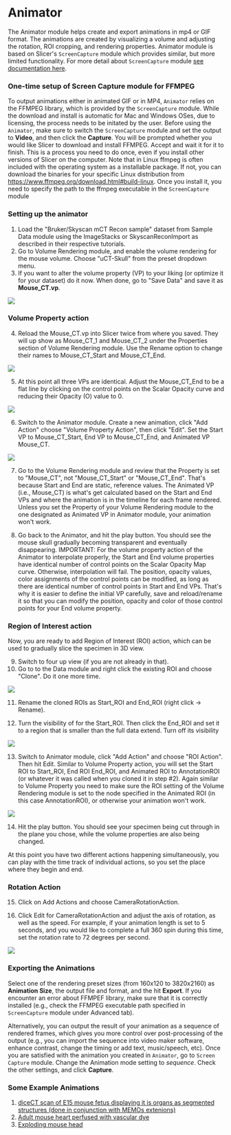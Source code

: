 # Animator

The Animator module helps create and export animations in mp4 or GIF format. The animations are created by visualizing a volume and adjusting the rotation, ROI cropping, and rendering properties. Animator module is based on Slicer's `ScreenCapture` module which provides similar, but more limited functionality. For more detail about `ScreenCapture` module [see documentation here](https://www.slicer.org/wiki/Documentation/Nightly/Modules/ScreenCapture).

### One-time setup of Screen Capture module for FFMPEG
To output animations either in animated GIF or in MP4, `Animator` relies on the FFMPEG library, which is provided by the `ScreenCapture` module. While the download and install is automatic for Mac and Windows OSes,  due to licensing, the process needs to be initated by the user. Before using the `Animator`, make sure to switch the `ScreenCapture` module and set the output to **Video**, and then click the **Capture**. You will be prompted whether you would like Slicer to download and install FFMPEG. Accept and wait it for it to finish. This is a process you need to do once, even if you install other versions of Slicer on the computer. Note that in Linux ffmpeg is often included with the operating system as a installable package. If not, you can download the binaries for your specific Linux distribution from https://www.ffmpeg.org/download.html#build-linux. Once you install it, you need to specify the path to the ffmpeg executable in the `ScreenCapture` module 

### Setting up the animator
1. Load the "Bruker/Skyscan mCT Recon sample" dataset from Sample Data module using the ImageStacks or SkyscanReconImport as described in their respective tutorials.
2. Go to Volume Rendering module, and enable the volume rendering for the mouse volume. Choose  "uCT-Skull" from the preset dropdown menu. 
3. If you want to alter the volume property (VP) to your liking (or optimize it for your dataset) do it now. When done, go to "Save Data" and save it as **Mouse_CT.vp**. 

<img src="./VR1.png">

### Volume Property action

4. Reload the Mouse_CT.vp into Slicer twice from where you saved. They will up show as Mouse_CT_1 and Mouse_CT_2 under the Properties section of Volume Rendering module. Use the Rename option to change their names to Mouse_CT_Start and Mouse_CT_End. 

<img src="./VR2.png">

5. At this point all three VPs are identical. Adjust the Mouse_CT_End to be a flat line by clicking on the control points on the Scalar Opacity curve and reducing their Opacity (O) value to 0.

<img src="./VR3.png">

6. Switch to the Animator module. Create a new animation, click "Add Action" choose "Volume Property Action", then click "Edit". Set the Start VP to Mouse_CT_Start, End VP to Mouse_CT_End, and Animated VP Mouse_CT. 

<img src="./Animator1.png">


7. Go to the Volume Rendering module and review that the Property is set to "Mouse_CT", not "Mouse_CT_Start" or "Mouse_CT_End".  That's because Start and End are static, reference values. The Animated VP (i.e., Mouse_CT) is what's get calculated based on the Start and End VPs and where the animation is in the timeline for each frame rendered. Unless you set the Property of your Volume Rendering module to the one designated as Animated VP in Animator module, your animation won't work. 

8. Go back to the Animator, and hit the play button. You should see the mouse skull gradually becoming transparent and eventually disappearing. 
IMPORTANT: For the volume property action of the Animator to interpolate properly, the Start and End volume properties have identical number of control points on the Scalar Opacity Map curve. Otherwise, interpolation will fail. The position, opacity values, color assignments of the control points can be modified, as long as there are identical number of control points in Start and End VPs. That's why it is easier to define the initial VP carefully, save and reload/rename it so that you can modify the position, opacity and color of those control points for your End volume property.

### Region of Interest action
Now, you are ready to add Region of Interest (ROI) action, which can be used to gradually slice the specimen in 3D view.

9. Switch to four up view (if you are not already in that). 
10. Go to to the Data module and right click the existing ROI and choose "Clone". Do it one more time. 

<img src="./ROI_Clone.png">

11. Rename the cloned ROIs as Start_ROI and End_ROI (right click -> Rename). 

12. Turn the visibility of for the Start_ROI. Then click the End_ROI and set it to a region that is smaller than the full data extend. Turn off its visibility

<img src="./ROI_End.png">

13. Switch to Animator module, click "Add Action" and choose "ROI Action". Then hit Edit. Similar to Volume Property action, you will set the Start ROI to Start_ROI, End ROI End_ROI, and Animated ROI to AnnotationROI (or whatever it was called when you cloned it in step #2). Again similar to Volume Property you need to make sure the ROI setting of the Volume Rendering module is set to the node specified in the Animated ROI (in this case AnnotationROI), or otherwise your animation won't work.

<img src="./ROI_Action.png">

14. Hit the play button. You should see your specimen being cut through in the plane you chose, while the volume properties are also being changed. 

At this point you have two different actions happening simultaneously, you can play with the time track of individual actions, so you set the place where they begin and end.  

### Rotation Action

15. Click on Add Actions and choose CameraRotationAction. 

16. Click Edit for CameraRotationAction and adjust the axis of rotation, as well as the speed. For example, if your animation length is set to 5 seconds, and you would like to complete a full 360 spin during this time, set the rotation rate to 72 degrees per second. 
<img src="Rotations.png">

### Exporting the Animations
Select one of the rendering preset sizes (from 160x120 to 3820x2160) as **Animation Size**, the output file and format, and the hit **Export**. If you encounter an error about FFMPEF library, make sure that it is correctly installed (e.g., check the FFMPEG executable path specified in `ScreenCapture` module under Advanced tab).

Alternatively, you can output the result of your animation as a sequence of rendered frames, which gives you more control over post-processing of the output (e.g., you can import the sequence into video maker software, enhance contrast, change the timing or add text, music/speech, etc). Once you are satisfied with the animation you created in `Animator`, go to `Screen Capture` module. Change the Animation mode setting to _sequence_. Check the other settings, and click **Capture**.

### Some Example Animations

1. [diceCT scan of E15 mouse fetus displaying it is organs as segmented structures (done in conjunction with MEMOs extenions)](https://app.box.com/s/c7thqagk4zrd3uy4qu2pvm718tvvxvh1)
2. [Adult mouse heart perfused with vascular dye](https://app.box.com/s/1ethu7omtm76jyyndohun7c8upvzb5ho)
3. [Exploding mouse head](https://x.com/SlicerMorph/status/1395569101678940161/video/1)
